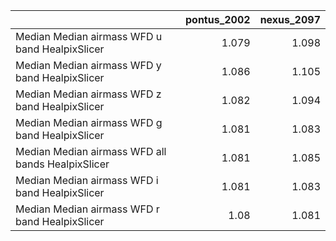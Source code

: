 |                                                   |   pontus_2002 |   nexus_2097 |
|:--------------------------------------------------|--------------:|-------------:|
| Median Median airmass WFD u band HealpixSlicer    |         1.079 |        1.098 |
| Median Median airmass WFD y band HealpixSlicer    |         1.086 |        1.105 |
| Median Median airmass WFD z band HealpixSlicer    |         1.082 |        1.094 |
| Median Median airmass WFD g band HealpixSlicer    |         1.081 |        1.083 |
| Median Median airmass WFD all bands HealpixSlicer |         1.081 |        1.085 |
| Median Median airmass WFD i band HealpixSlicer    |         1.081 |        1.083 |
| Median Median airmass WFD r band HealpixSlicer    |         1.08  |        1.081 |
